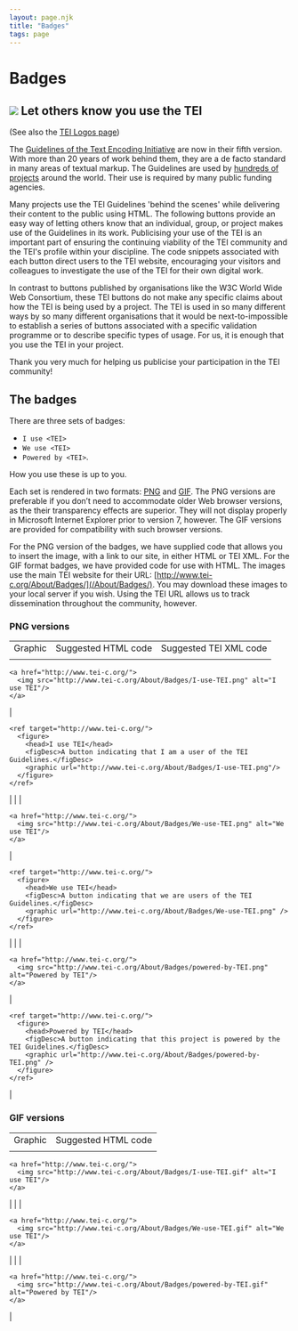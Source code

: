 ```yaml
---
layout: page.njk
title: "Badges"
tags: page
---
```

# Badges



![](/wp-content/uploads/2016/11/I-use-TEI.gif)
Let others know you use the TEI
-------------------------------


 (See also the [TEI Logos page](/About/Logos/))
 
 The [Guidelines of the Text Encoding Initiative](/Guidelines/) are now in their fifth version. With more than 20 years of work behind
 them, they are a de facto standard in many areas of textual markup. The Guidelines are used by [hundreds of projects](/Activities/Projects/) around the world. Their use is required by many public funding agencies.
 
 Many projects use the TEI Guidelines 'behind the scenes' while delivering their content to the public using HTML. The
 following buttons provide an easy way of letting others know that an individual, group,
 or project makes use of the Guidelines in its work. Publicising your use of the TEI is an important part of ensuring the
 continuing viability of the TEI community and the TEI's profile within your discipline.
 The code snippets associated with each button direct users to the TEI website, encouraging
 your visitors and colleagues to investigate the use of the TEI for their own digital
 work.
 
 In contrast to buttons published by organisations like the W3C World Wide Web Consortium, these TEI buttons do not make any specific claims about
 how the TEI is being used by a project. The TEI is used in so many different ways
 by so many different organisations that it would be next-to-impossible to establish
 a series of buttons associated with a specific validation programme or to describe
 specific types of usage. For us, it is enough that you use the TEI in your project.
 
 Thank you very much for helping us publicise your participation in the TEI community!
 
 The badges
----------


 There are three sets of badges:
 *  `I use <TEI>`
 * `We use <TEI>`
 *  `Powered by <TEI>`. 
 
 How you use these is up to you.
 
 Each set is rendered in two formats: [PNG](http://en.wikipedia.org/wiki/PNG) and [GIF](http://en.wikipedia.org/wiki/GIF). The PNG versions are preferable if you don’t need to accommodate older Web browser
 versions, as the their transparency effects are superior. They will not display properly
 in Microsoft Internet Explorer prior to version 7, however. The GIF versions are provided
 for compatibility with such browser versions.
 
 For the PNG version of the badges, we have supplied code that allows you to insert
 the image, with a link to our site, in either HTML or TEI XML. For the GIF format
 badges, we have provided code for use with HTML. The images use the main TEI website
 for their URL: [http://www.tei-c.org/About/Badges/](/About/Badges/). You may download these images to your local server if you wish. Using the TEI URL
 allows us to track dissemination throughout the community, however.
 
 ### PNG versions




|  |  |  |
| --- | --- | --- |
| Graphic | Suggested HTML code | Suggested TEI XML code |
|  | 
```
<a href="http://www.tei-c.org/">
  <img src="http://www.tei-c.org/About/Badges/I-use-TEI.png" alt="I use TEI"/>
</a>
```
 | 
```
<ref target="http://www.tei-c.org/">
  <figure>
    <head>I use TEI</head>
    <figDesc>A button indicating that I am a user of the TEI Guidelines.</figDesc>
    <graphic url="http://www.tei-c.org/About/Badges/I-use-TEI.png"/>
  </figure>
</ref>
```
 |
|  | 
```
<a href="http://www.tei-c.org/">
  <img src="http://www.tei-c.org/About/Badges/We-use-TEI.png" alt="We use TEI"/>
</a>
```
 | 
```
<ref target="http://www.tei-c.org/">
  <figure>
    <head>We use TEI</head>
    <figDesc>A button indicating that we are users of the TEI Guidelines.</figDesc>
    <graphic url="http://www.tei-c.org/About/Badges/We-use-TEI.png" />
  </figure>
</ref>
```
 |
|  | 
```
<a href="http://www.tei-c.org/">
  <img src="http://www.tei-c.org/About/Badges/powered-by-TEI.png" alt="Powered by TEI"/>
</a>
```
 | 
```
<ref target="http://www.tei-c.org/">
  <figure>
    <head>Powered by TEI</head>
    <figDesc>A button indicating that this project is powered by the TEI Guidelines.</figDesc>
    <graphic url="http://www.tei-c.org/About/Badges/powered-by-TEI.png" />
  </figure>
</ref>
```
 |


### GIF versions




|  |  |
| --- | --- |
| Graphic | Suggested HTML code |
|  | 
```
<a href="http://www.tei-c.org/">
  <img src="http://www.tei-c.org/About/Badges/I-use-TEI.gif" alt="I use TEI"/>
</a>
```
 |
|  | 
```
<a href="http://www.tei-c.org/">
  <img src="http://www.tei-c.org/About/Badges/We-use-TEI.gif" alt="We use TEI"/>
</a>
```
 |
|  | 
```
<a href="http://www.tei-c.org/">
  <img src="http://www.tei-c.org/About/Badges/powered-by-TEI.gif" alt="Powered by TEI"/>
</a>
```
 |



